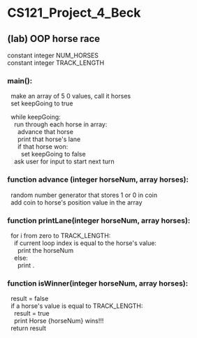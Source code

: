 # CS121_Project_4_Beck
## (lab) OOP horse race

constant integer NUM_HORSES\
constant integer TRACK_LENGTH

### main():
&nbsp;&nbsp;make an array of 5 0 values, call it horses\
&nbsp;&nbsp;set keepGoing to true

&nbsp;&nbsp;while keepGoing:\
&nbsp;&nbsp;&nbsp;&nbsp;run through each horse in array:\
&nbsp;&nbsp;&nbsp;&nbsp;&nbsp;&nbsp;advance that horse\
&nbsp;&nbsp;&nbsp;&nbsp;&nbsp;&nbsp;print that horse's lane\
&nbsp;&nbsp;&nbsp;&nbsp;&nbsp;&nbsp;if that horse won:\
&nbsp;&nbsp;&nbsp;&nbsp;&nbsp;&nbsp;&nbsp;&nbsp;set keepGoing to false\
&nbsp;&nbsp;&nbsp;&nbsp;ask user for input to start next turn

### function advance (integer horseNum, array horses):
&nbsp;&nbsp;random number generator that stores 1 or 0 in coin\
&nbsp;&nbsp;add coin to horse's position value in the array

### function printLane(integer horseNum, array horses):
&nbsp;&nbsp;for i from zero to TRACK_LENGTH:\
&nbsp;&nbsp;&nbsp;&nbsp;if current loop index is equal to the horse's value:\
&nbsp;&nbsp;&nbsp;&nbsp;&nbsp;&nbsp;print the horseNum\
&nbsp;&nbsp;&nbsp;&nbsp;else:\
&nbsp;&nbsp;&nbsp;&nbsp;&nbsp;&nbsp;print .

### function isWinner(integer horseNum, array horses):
&nbsp;&nbsp;result = false\
&nbsp;&nbsp;if a horse's value is equal to TRACK_LENGTH:\
&nbsp;&nbsp;&nbsp;&nbsp;result = true\
&nbsp;&nbsp;&nbsp;&nbsp;print Horse {horseNum} wins!!!\
&nbsp;&nbsp;return result